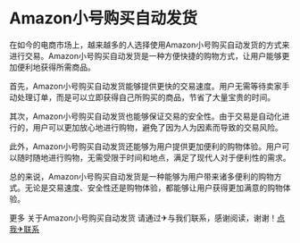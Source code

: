 # Amazon小号购买自动发货

在如今的电商市场上，越来越多的人选择使用Amazon小号购买自动发货的方式来进行交易。Amazon小号购买自动发货是一种方便快捷的购物方式，让用户能够更加便利地获得所需商品。

首先，Amazon小号购买自动发货能够提供更快的交易速度。用户无需等待卖家手动处理订单，而是可以立即获得自己所购买的商品，节省了大量宝贵的时间。

其次，Amazon小号购买自动发货也能够保证交易的安全性。由于交易是自动化进行的，用户可以更加放心地进行购物，避免了因为人为因素而导致的交易风险。

此外，Amazon小号购买自动发货还能够为用户提供更加便利的购物体验。用户可以随时随地进行购物，无需受限于时间和地点，满足了现代人对于便利性的需求。

总的来说，Amazon小号购买自动发货是一种能够为用户带来诸多便利的购物方式。无论是交易速度、安全性还是购物体验，都能够让用户获得更加满意的购物体验。

更多 关于Amazon小号购买自动发货 请通过✈与我们联系，感谢阅读，谢谢！[点我✈联系](https://d.k02.cc)